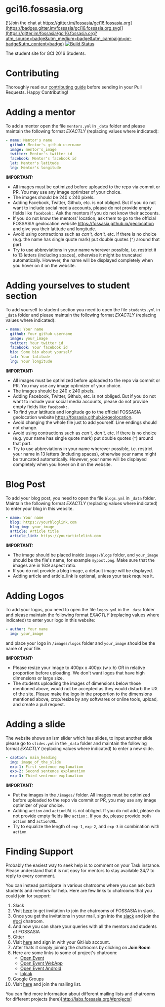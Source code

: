 # gci16.fossasia.org

[![Join the chat at https://gitter.im/fossasia/gci16.fossasia.org](https://badges.gitter.im/fossasia/gci16.fossasia.org.svg)](https://gitter.im/fossasia/gci16.fossasia.org?utm_source=badge&utm_medium=badge&utm_campaign=pr-badge&utm_content=badge)
[![Build Status](https://travis-ci.org/fossasia/gci16.fossasia.org.svg)](https://travis-ci.org/fossasia/gci16.fossasia.org)

The student site for GCI 2016 Students.

# Contributing

Thoroughly read our [contributing guide](https://github.com/fossasia/gci16.fossasia.org/blob/gh-pages/CONTRIBUTING.md) before sending in your Pull Requests. Happy Contributing!

# Adding a mentor

To add a mentor open the file `mentors.yml` in `_data` folder and please maintain the following format *EXACTLY* (replacing values where indicated):

```yaml
- name: Mentor's name
  github: Mentor's github username
  image: mentor's_image
  twitter: Mentor's twitter id
  facebook: Mentor's facebook id
  lat: Mentor's latitude
  lng: Mentor's longitude
```

**IMPORTANT:**

- All images must be optimized before uploaded to the repo via commit or PR. You may use any image optimizer of your choice.
- The images should be 240 x 240 pixels.
- Adding Facebook, Twitter, Github, etc. is not obliged. But if you do not want to include social media accounts, please do not provide empty fields like `facebook:`. Ask the mentors if you do not know their accounts.
- If you do not know the mentors' location, ask them to go to the official FOSSASIA geolocation website <https://fossasia.github.io/geolocation> and give you their latitude and longitude.
- Avoid using contractions such as *can't, don't,* etc. If there is no choice (e.g. the name has single quote mark) put double quotes (`"`) around that part.
- Try to use abbreviations in your name wherever possible, i.e. restrict it to 13 letters (including spaces), otherwise it might be truncated automatically. However, the name will be displayed completely when you hover on it on the website.

# Adding yourselves to student section

To add yourself to student section you need to open the file `students.yml` in `_data` folder and please maintain the following format *EXACTLY* (replacing values where indicated):

```yaml
- name: Your name
  github: Your github username
  image: your_image
  twitter: Your twitter id
  facebook: Your facebook id
  bio: Some bio about yourself
  lat: Your latitude
  lng: Your longitude
```

**IMPORTANT:**

- All images must be optimized before uploaded to the repo via commit or PR. You may use any image optimizer of your choice.
- The images should be 240 x 240 pixels.
- Adding Facebook, Twitter, Github, etc. is not obliged. But if you do not want to include your social media accounts, please do not provide empty fields like `facebook:`.
- To find your lattitude and longitude go to the official FOSSASIA geolocation website <https://fossasia.github.io/geolocation>.
- Avoid changing the whole file just to add yourself. Line endings should not change.
- Avoid using contractions such as *can't, don't,* etc. If there is no choice (e.g. your name has single quote mark) put double quotes (`"`) around that part.
- Try to use abbreviations in your name wherever possible, i.e. restrict your name in 13 letters (including spaces), otherwise your name might be truncated automatically. However, your name will be displayed completely when you hover on it on the website.

# Blog Post

To add your blog post, you need to open the file `blogs.yml` in `_data` folder. Maintain the following format *EXACTLY* (replacing values where indicated) to enter your blog in this website.

```yaml
- name: Your name
  blog: https://yourbloglink.com
  blog_img: your_image
  article: Article title
  article_link: https://yourarticlelink.com
```

**IMPORTANT:**

- The image should be placed inside `images/blogs` folder, and `your_image` should be the file's name, for example `mypost.png`. Make sure that the images are in 16:9 aspect ratio.
- If you do not provide a blog image, a default image will be displayed.
- Adding article and article_link is optional, unless your task requires it.

# Adding Logos

To add your logos, you need to open the file `logos.yml` in the `_data` folder and please
maintain the following format *EXACTLY* (replacing values where indicated) to enter your logo in this website:

```yaml
- author: Your name
  img: your_image
```

and place your logo in `/images/logos` folder and `your_image` should be the name of your file.

**IMPORTANT:**

- Please resize your image to 400px x 400px (w x h) OR in relative proportion before uploading. We don't want logos that have high dimensions or large size.
- The students uploading the images of dimensions below those mentioned above, would not be accepted as they would disturb the UX of the site. Please make the logo in the proportion to the dimensions mentioned above, crop/resize by any softwares or online tools, upload, and create a pull request.

# Adding a slide

The website shows an ism slider which has slides, to input another slide please go to `slides.yml` in the `_data` folder and maintain the following format *EXACTLY* (replacing values where indicated) to enter a new slide.

```yaml
- caption: main_heading
  img: image_of_the_slide
  exp-1: First sentence explanation
  exp-2: Second sentence explanation
  exp-3: Third sentence explanation
```

**IMPORTANT:**

- Put the images in the `/images/` folder. All images must be optimized before uploaded to the repo via commit or PR, you may use any image optimizer of your choice.
- Adding `action` and `actionURL` is not obliged. If you do not add, please do not provide empty fields like `action:`. If you do, please provide both `action` and `actionURL`.
- Try to equalize the length of `exp-1`, `exp-2`, and `exp-3` in combination with `action`.

# Finding Support

Probably the easiest way to seek help is to comment on your Task instance. Please understand that it is not easy for mentors to stay available 24/7 to reply to every comment.

You can instead participate in various chatrooms where you can ask both students and mentors for help. Here are few links to chatrooms that you could join for support:

1. Slack
2. Visit [here](http://fossasia-slack.herokuapp.com/) to get invitation to join the chatrooms of FOSSASIA in slack.
3. Once you get the invitations in your mail, sign into the [slack](http://fossasia.slack.com)
   and join the [#gci](https://fossasia.slack.com/messages/gci/) chatroom.
4. And now you can share your queries with all the mentors and students of FOSSASIA
5. Gitter
6. Visit [here](https://gitter.im/) and sign in with your GitHub account.
7. After thats it simply joining the chatrooms by clicking on **Join Room**
8. Here are some links to some of project's chatroom:
   - [Open Event](https://gitter.im/fossasia/open-event)
   - [Open Event WebApp](https://gitter.im/fossasia/open-event-webapp)
   - [Open Event Android](https://gitter.im/fossasia/open-event-android)
   - [loklak](https://gitter.im/loklak/loklak)
9. Google Groups
10. Visit [here](https://groups.google.com/forum/#!forum/fossasia) and join the
    mailing list.

You can find more information about different mailing lists and chatrooms for
different projects (here)[http://labs.fossasia.org/#projects]
